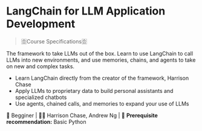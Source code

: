 # LangChain for LLM Application Development

> 🈴Course Specifications🈴
> 

The framework to take LLMs out of the box. Learn to use LangChain to call LLMs into new environments, and use memories, chains, and agents to take on new and complex tasks.

- Learn LangChain directly from the creator of the framework, Harrison Chase
- Apply LLMs to proprietary data to build personal assistants and specialized chatbots
- Use agents, chained calls, and memories to expand your use of LLMs

🔰 Begginer | 🧑‍🏫 Harrison Chase, Andrew Ng | 📜 **Prerequisite recommendation:** Basic Python

